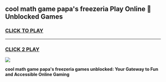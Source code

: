 
## cool math game papa's freezeria Play Online 👋 Unblocked Games
<h3>
<a href="https://news.freeplayer.one?title=cool_math_game_papa's_freezeria&ref=17CMG">CLICK TO PLAY</a></h3>
<hr>

<h3>
<a href="https://news.freeplayer.one?title=cool_math_game_papa's_freezeria&ref=17CMG">CLICK 2 PLAY</a>
  
</h3>

<a href="https://news.freeplayer.one?title=cool_math_game_papa's_freezeria&ref=17CMG/"><img src="https://clearcache.store/games.png"></a>


**cool math game papa's freezeria games unblocked: Your Gateway to Fun and Accessible Online Gaming**
